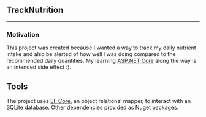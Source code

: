 ## TrackNutrition

----
### Motivation

This project was created because I wanted a way to track my daily nutrient intake and also be alerted of how well I was doing compared to the recommended daily quantities. My learning [ASP.NET Core](https://docs.microsoft.com/en-us/aspnet/core/?view=aspnetcore-2.2) along the way is an intended side effect :).

## Tools
The project uses [EF Core](https://docs.microsoft.com/en-us/ef/core/), an object relational mapper, to interact with an [SQLite](https://www.sqlite.org/index.html) database. Other dependencies provided as Nuget packages.

